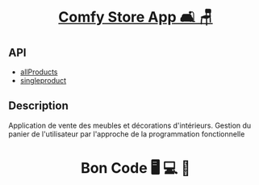 <div>
  <h1 align="center" position="relative">
    <a  href="https://github.com/armandwadji/Comfy-Store-App.git">Comfy Store App 🛋 🪑
    </a> 
  </h1> 
</div> 

## API 
- [allProducts](https://course-api.com/javascript-store-products)
- [singleproduct](https://course-api.com/javascript-store-single-product?id=rec43w3ipXvP28vog)

## Description
Application de vente des meubles et décorations d'intérieurs. Gestion du panier  de l'utilisateur par l'approche de la programmation fonctionnelle

<h1 align="center">Bon Code 🖥 💻 📱</h1>
